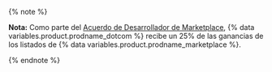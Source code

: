 {% note %}

**Nota:** Como parte del [Acuerdo de Desarrollador de Marketplace](/articles/github-marketplace-developer-agreement/), {% data variables.product.prodname_dotcom %} recibe un 25% de las ganancias de los listados de {% data variables.product.prodname_marketplace %}.

{% endnote %}
